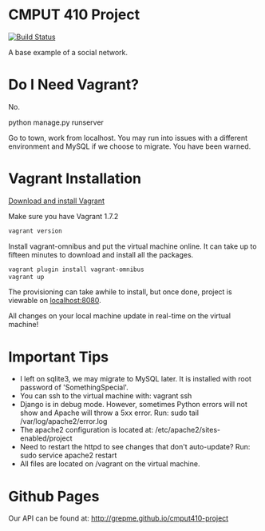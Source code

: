 # CMPUT 410 Project

[![Build Status](https://travis-ci.org/grepme/cmput410-project.svg?branch=master)](https://travis-ci.org/grepme/cmput410-project)

A base example of a social network.

# Do I Need Vagrant?

No.

python manage.py runserver

Go to town, work from localhost. You may run into issues with a different environment and MySQL if we choose to
migrate. You have been warned.

# Vagrant Installation

[Download and install Vagrant](https://www.vagrantup.com/downloads.html)

Make sure you have Vagrant 1.7.2
```bash
vagrant version
```

Install vagrant-omnibus and put the virtual machine online. It can take up to fifteen minutes to download
and install all the packages.
```bash
vagrant plugin install vagrant-omnibus
vagrant up
```
The provisioning can take awhile to install, but once done, project is viewable on 
[localhost:8080](http://localhost:8080).

All changes on your local machine update in real-time on the virtual machine!

# Important Tips

* I left on sqlite3, we may migrate to MySQL later. It is installed with root password of 'SomethingSpecial'.
* You can ssh to the virtual machine with: vagrant ssh
* Django is in debug mode. However, sometimes Python errors will not show and Apache will throw a 5xx error. Run: sudo tail /var/log/apache2/error.log
* The apache2 configuration is located at: /etc/apache2/sites-enabled/project
* Need to restart the httpd to see changes that don't auto-update? Run: sudo service apache2 restart
* All files are located on /vagrant on the virtual machine.

# Github Pages
Our API can be found at:
http://grepme.github.io/cmput410-project
